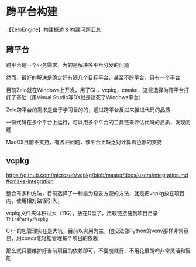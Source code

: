 # 跨平台构建

[【ZeloEngine】构建概述 & 构建问题汇总](https://blog.csdn.net/zolo_mario/article/details/117652524)

## 跨平台

跨平台是一个业务需求，为的是解决多平台分发的问题

然而，最好的解决是确定好有限几个目标平台，甚至不跨平台，只有一个平台

目前Zelo就在Windows上开发，用了GL，vcpkg，cmake，这些选择为跨平台打好了基础（用Visual Studio写DX就是锁死了Windows平台）

Zelo跨平台的需求是出于学习目的的，通过跨平台反过来推进代码的品质

一份代码在多个平台上运行，可以用多个平台的工具链来评估代码的品质，发现问题

MacOS目前不支持，有各种问题，该平台上缺乏对计算着色器的支持

## vcpkg

https://github.com/microsoft/vcpkg/blob/master/docs/users/integration.md#cmake-integration

整合有多种方法，目前选择了一种最为稳妥方便的方法，就是把vcpkg放在项目内，使用相对路径引入，

vcpkg文件夹体积过大（11G），放在D盘了，用软链接链到项目目录`ThirdParty/Vcpkg`

C++的包管理实在是大坑，目前以实用为主，他没法像Python的venv那样非常容易，用conda能轻松管理每个项目的依赖

那么就只要维护好当前项目的依赖即可，不要崩就行，不用花里胡哨非常灵活和智能